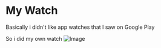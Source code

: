 # My Watch
Basically i didn't like app watches that I saw on Google Play

So i did my own watch
![Image](https://i.imgur.com/AFwMKGm.jpg)
